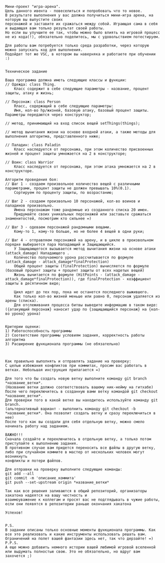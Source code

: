 
    Мини-проект "игра-арена".
    Цель данного ивента - повеселиться и попробовать что то новое. 
    В результате выполнения у вас должна получиться мини-игра арена, на которую вы выпустите своих 
    персонажей и заставите их сражаться между собой. Играющая сама в себя и выдающая вам только результат своей работы. 
    Но если вы улучшите ее так, чтобы можно было влиять на игровой процесс не из кода(!), обязательно поделитесь, мы с удовольствием потестируем. 

    Для работы вам потребуется только среда разработки, через которую можно запускать код для выполнения. 
    Подойдет тот же VSC, в котором вы наверняка и работаете при обучении :)


    Техническое задание

    Ваша программа должна иметь следующие классы и функции: 
    // Одежда: class Thing. 
        Класс содержит в себе следующие параметры - название, процент защиты, атаку и жизнь;

    // Персонаж: class Person 
        Rласс, содержащий в себе следующие параметры: 
        Имя, кол-во hp/жизней, базовую атаку, базовый процент защиты. Параметры передаются через конструктор;

    // метод, принимающий на вход список вещей setThings(things);

    // метод вычитания жизни на основе входной атаки, а также методы для выполнения алгоритма, представленного ниже;

    // Паладин: class Paladin 
        Класс наследуется от персонажа, при этом количество присвоенных жизней и процент защиты умножается на 2 в конструкторе;

    // Воин: class Warrior 
        Класс наследуется от персонажа, при этом атака умножается на 2 в конструкторе.

    Алгоритм проведения боя:
    // Шаг 1 - создаем произвольное количество вещей с различными параметрами, процент защиты не должен превышать 10%(0.1). 
        Сортируем по проценту защиты, по возрастанию;

    // Шаг 2 - создаем произвольно 10 персонажей, кол-во воинов и паладинов произвольно. 
        Имена персонажам тоже рандомные из созданного списка 20 имен. 
        Придумайте своих уникальных персонажей или заставьте сражаться знаменитостей, посмотрим кто сильнее =) 

    // Шаг 3 - одеваем персонажей рандомными вещами. 
        Кому-то 1, кому-то больше, но не более 4 вещей в одни руки;

    // Шаг 4 - отправляем персонажей на арену, и в цикле в произвольном порядке выбирается пара Нападающий и Защищающийся.
        У Защищающегося вызывается метод вычитания жизни на основе атаки (attack_damage) Нападающего . 
        Количество получаемого урона рассчитывается по формуле (attack_damage - attack_damage*finalProtection)
        Общий процент защиты (finalProtection) вычисляется по формуле (базовый процент защиты + процент защиты от всех надетых вещей)
        Жизнь вычитается по формуле (HitPoints - (attack_damage - attack_damage*finalProtection)), где finalProtection - коэффициент защиты в десятичном виде;

        Цикл идет до тех пор, пока не останется последнего выжившего. 
        Как только кол-во жизней меньше или равно 0, персонаж удаляется из арены (списка). 
        Для отслеживания процесса битвы выведите информацию в таком виде: ({атакующий персонаж} наносит удар по {защищающийся персонаж} на {кол-во урона} урона)


    Критерии оценки:
    1) Работоспособность программы
    2) Соответствие программы условиям задания, корректность работы алгоритма
    3) Расширение функционала программы (не обязательно)



    Как правильно выполнять и отправлять задание на проверку:
    С целью избежания конфликтов при коммитах, просим вас работать в ветках. Небольшая инструкция прилагается =)

    Для того что бы создать новую ветку выполните команду git branch *название_ветки*.
    (Название ветки должно соответствовать вашему ник-нейму на гитхабе)
    После чего переключитесь в созданную вами ветку командой git checkout *название_ветки*.
    Для проверки того в какой ветке вы находитесь используйте команду git branch.
    (альтернативный вариант - выполнить команду git checkout -b *название_ветки*. Она позволит создать ветку и сразу переключиться в нее)
    После того как вы создали для себя отдельную ветку, можно смело начинать работу над заданием.

    ВАЖНО!!! 
    Сначала создайте и переключитесь в отдельную ветку, а только потом приступайте к выполнению задания.
    В противном случае вам придется переносить все файлы в другую ветку, либо при случайном коммите в мастер от нескольких человек могут возникнуть
    конфликты и потери файлов. 

    Для отправки на проверку выполните следующие команды:
    git add --all
    git commit -m 'описание_коммита'
    git push --set-upstream origin *название_ветки*

    Так как все решения заливаются в общий репозиторий, организаторы хакатона надеятся на вашу честность и 
    взаимоуважение к коллегам и просят вас не подглядывать в чужие работы, если они появятся в репозитории раньше окончания хакатона

    Успехов!


    P.S. 
    В задании описаны только основные моменты функционала программы. Как все это реализовать и какие инструменты использовать решать вам.
    Ограничений на полет вашей фантазии здесь нет, так что дерзайте! =) 
    P.P.S.
    А еще можно добавить немного истории вашей любимой игровой вселенной или выдумать полностью свою. Это не обязательно, но вдруг вам захочется ;)
